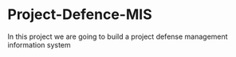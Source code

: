 # Project-Defence-MIS
In this project we are going to build a project defense management information system
